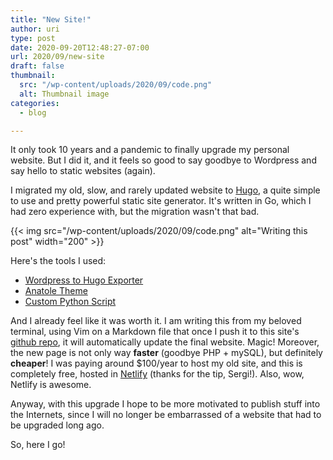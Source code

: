 ```yaml
---
title: "New Site!"
author: uri
type: post
date: 2020-09-20T12:48:27-07:00
url: 2020/09/new-site
draft: false
thumbnail:
  src: "/wp-content/uploads/2020/09/code.png"
  alt: Thumbnail image
categories:
  - blog

---
```


It only took 10 years and a pandemic to finally upgrade my personal website.
But I did it, and it feels so good to say goodbye to Wordpress and say hello to static websites (again).

I migrated my old, slow, and rarely updated website to [Hugo](https://gohugo.io/), a quite simple to use and pretty powerful static site generator.
It's written in Go, which I had zero experience with, but the migration wasn't that bad.

{{< img src="/wp-content/uploads/2020/09/code.png" alt="Writing this post" width="200" >}}

Here's the tools I used:
- [Wordpress to Hugo Exporter](https://github.com/SchumacherFM/wordpress-to-hugo-exporter)
- [Anatole Theme](https://github.com/lxndrblz/anatole/)
- [Custom Python Script](https://github.com/urinieto/urinieto.com/blob/master/scripts/update_mds.py)

And I already feel like it was worth it.
I am writing this from my beloved terminal, using Vim on a Markdown file that once I push it to this site's [github repo](https://github.com/urinieto/urinieto.com), it will automatically update the final website. Magic!
Moreover, the new page is not only way **faster** (goodbye PHP + mySQL), but definitely **cheaper**!
I was paying around $100/year to host my old site, and this is completely free, hosted in [Netlify](https://www.netlify.com/) (thanks for the tip, Sergi!).
Also, wow, Netlify is awesome.

Anyway, with this upgrade I hope to be more motivated to publish stuff into the Internets, since I will no longer be embarrassed of a website that had to be upgraded long ago.

So, here I go!



